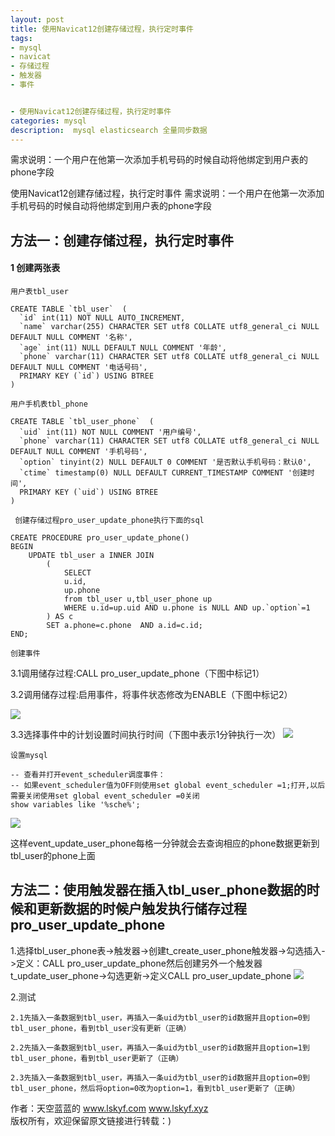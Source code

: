 ```yaml
---
layout: post
title: 使用Navicat12创建存储过程，执行定时事件
tags:
- mysql 
- navicat
- 存储过程
- 触发器
- 事件


- 使用Navicat12创建存储过程，执行定时事件
categories: mysql
description:  mysql elasticsearch 全量同步数据
---
```

需求说明：一个用户在他第一次添加手机号码的时候自动将他绑定到用户表的phone字段
<!-- more -->

使用Navicat12创建存储过程，执行定时事件
需求说明：一个用户在他第一次添加手机号码的时候自动将他绑定到用户表的phone字段

## 方法一：创建存储过程，执行定时事件 ## 

#### 1      创建两张表 ####

    用户表tbl_user
```
CREATE TABLE `tbl_user`  (
  `id` int(11) NOT NULL AUTO_INCREMENT,
  `name` varchar(255) CHARACTER SET utf8 COLLATE utf8_general_ci NULL DEFAULT NULL COMMENT '名称',
  `age` int(11) NULL DEFAULT NULL COMMENT '年龄',
  `phone` varchar(11) CHARACTER SET utf8 COLLATE utf8_general_ci NULL DEFAULT NULL COMMENT '电话号码',
  PRIMARY KEY (`id`) USING BTREE
)
```
    用户手机表tbl_phone 
```
CREATE TABLE `tbl_user_phone`  (
  `uid` int(11) NOT NULL COMMENT '用户编号',
  `phone` varchar(11) CHARACTER SET utf8 COLLATE utf8_general_ci NULL DEFAULT NULL COMMENT '手机号码',
  `option` tinyint(2) NULL DEFAULT 0 COMMENT '是否默认手机号码：默认0',
  `ctime` timestamp(0) NULL DEFAULT CURRENT_TIMESTAMP COMMENT '创建时间',
  PRIMARY KEY (`uid`) USING BTREE
)
```
     创建存储过程pro_user_update_phone执行下面的sql
```
CREATE PROCEDURE pro_user_update_phone()
BEGIN
    UPDATE tbl_user a INNER JOIN
		(
			SELECT 
			u.id,
			up.phone
			from tbl_user u,tbl_user_phone up 
			WHERE u.id=up.uid AND u.phone is NULL AND up.`option`=1
		) AS c 
		SET a.phone=c.phone  AND a.id=c.id;
END;
```
    创建事件 

3.1调用储存过程:CALL pro_user_update_phone（下图中标记1）

3.2调用储存过程:启用事件，将事件状态修改为ENABLE（下图中标记2）

<img src="{{ site.assets }}/images/2018-07-07/2018070721581661.png"/>

3.3选择事件中的计划设置时间执行时间（下图中表示1分钟执行一次）
<img src="{{ site.assets }}/images/2018-07-07/2018070721581661.png"/>


    设置mysql

 
```
-- 查看并打开event_scheduler调度事件：
-- 如果event_scheduler值为OFF则使用set global event_scheduler =1;打开,以后需要关闭使用set global event_scheduler =0关闭
show variables like '%sche%';
```
 <img src="{{ site.assets }}/images/2018-07-07/20180707220851584.png"/>
 
 这样event_update_user_phone每格一分钟就会去查询相应的phone数据更新到tbl_user的phone上面

## 方法二：使用触发器在插入tbl_user_phone数据的时候和更新数据的时候户触发执行储存过程pro_user_update_phone ## 

1.选择tbl_user_phone表->触发器->创建t_create_user_phone触发器->勾选插入->定义：CALL pro_user_update_phone然后创建另外一个触发器t_update_user_phone->勾选更新->定义CALL pro_user_update_phone
 <img src="{{ site.assets }}/images/2018-07-07/20180707221024745.png"/>

2.测试

    2.1先插入一条数据到tbl_user，再插入一条uid为tbl_user的id数据并且option=0到tbl_user_phone，看到tbl_user没有更新（正确）

    2.2先插入一条数据到tbl_user，再插入一条uid为tbl_user的id数据并且option=1到tbl_user_phone，看到tbl_user更新了（正确）

    2.3先插入一条数据到tbl_user，再插入一条uid为tbl_user的id数据并且option=0到tbl_user_phone，然后将option=0改为option=1，看到tbl_user更新了（正确）

作者：天空蓝蓝的  www.lskyf.com   www.lskyf.xyz  
版权所有，欢迎保留原文链接进行转载：)


